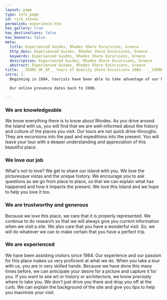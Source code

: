 ```yaml
---
layout: page
type: info_page
id: rick_steves
permalink: experience.htm
has_gallery: true
has_destinations: false
has_banners: false
meta:
  title: Experienced Guides, Rhodes Shore Excursions, Greece
  http_desc: Experienced Guides, Rhodes Shore Excursions, Greece
  keywords: Experienced Guides, Rhodes Shore Excursions, Greece
  description: Experienced Guides, Rhodes Shore Excursions, Greece
  abstract: Experienced Guides, Rhodes Shore Excursions, Greece
title: __YEARS_OF_XP__ Years of Quality Shore Excursions 1984 - __CURRENT_YEAR__
intro: |-
  Beginning in 1984, tourists have been able to take advantage of our high quality private tour service.

  Our online presence dates back to 1998.

---
```

### We are knowledgeable

We know everything there is to know about Rhodes. As you drive around the Island with us, you will find that we are well-informed about the history and culture of the places you visit. Our tours are not quick drive-throughs. They are excursions into the past and expeditions into the present. You will leave your tour with a deeper understanding and appreciation of this beautiful place.

### We love our job

What's not to love? We get to share our island with you. We love the picturesque vistas and the unique history. We encourage you to ask questions as we go from place to place, so that we can explain what has happened and how it impacts the present. We love this Island and we hope to help you love it too.

### We are trustworthy and generous

Because we love this place, we care that it is properly represented. We continue to do research so that we will always give you current information when we visit a site. We also care that you have a wonderful visit. So, we will do whatever we can to make certain that you have a perfect trip.

### We are experienced

We have been assisting visitors since 1984. Our experience and our passion for this place makes us very proficient at what we do. When you take a tour with us, you are in very skilled hands. Because we have done this many times before, we can anticipate your desire for a picture and capture it for you. If you want to see art or history or architecture, we know precisely where to take you. We don't just drive you there and drop you off at the curb. We can explain the background of the site and give you tips to help you maximize your visit.